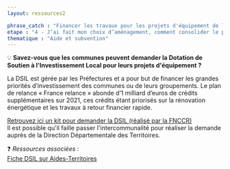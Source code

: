 ```yaml
---
layout: ressources2

phrase_catch : "Financer les travaux pour les projets d'équipement de la commune avec la DSIL"
etape : "4 - J’ai fait mon choix d’aménagement, comment consolider le projet avant d’attaquer les travaux ?"
thematique : "Aide et subvention"
---
```


💡 **Savez-vous que les communes peuvent demander la Dotation de Soutien à l'Investissement Local pour leurs projets d'équipement ?**
  
  La DSIL est gérée par les Préfectures et a pour but de financer les grandes priorités d’investissement des communes ou de leurs groupements. Le plan de relance « France relance » abonde d’1 milliard d’euros de crédits supplémentaires sur 2021, ces crédits étant priorisés sur la rénovation énergétique et les travaux à retour financier rapide.

  [Retrouvez ici un kit pour demander la DSIL (réalisé par la FNCCR)](https://www.fnccr.asso.fr/article/le-soutien-financier-dsil-aide-au-passage-des-travaux/)  
  Il est possible qu'il faille passer l'intercommunalité pour réaliser la demande auprès de la Direction Départementale des Territoires.
  
  ❓ *Ressources associées :*  
  [Fiche DSIL sur Aides-Territoires](https://aides-territoires.beta.gouv.fr/aides/0c7d-dotation-de-soutien-a-linvestissement-local-d/)
